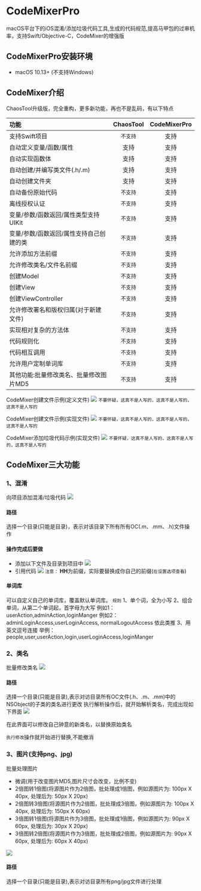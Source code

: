 # CodeMixerPro
macOS平台下的iOS混淆/添加垃圾代码工具,生成的代码规范,提高马甲包的过审机率，支持Swift/Objective-C，CodeMixer的增强版

## CodeMixerPro安装环境
- macOS 10.13+ (不支持Windows)

## CodeMixer介绍
ChaosTool升级版，完全重构，更多新功能，再也不是乱码，有以下特点

| 功能 | ChaosTool | CodeMixerPro |
| :---- | :-------: | :------: |
| 支持Swift项目 | `不支持` | 支持 |
| 自动定义变量/函数/属性 | 支持 | 支持 |
| 自动实现函数体 | 支持 | 支持 |
| 自动创建/并编写类文件(.h/.m) | 支持 | 支持 |
| 自动创建文件夹 | 支持 | 支持 |
| 自动备份原始代码 | `不支持` | 支持 |
| 离线授权认证 | `不支持` | 支持 |
| 变量/参数/函数返回/属性类型支持UIKit | `不支持` | 支持 |
| 变量/参数/函数返回/属性支持自己创建的类 | `不支持` | 支持 |
| 允许添加方法前缀 | `不支持` | 支持 |
| 允许修改类名/文件名前缀 | `不支持` | 支持 |
| 创建Model | `不支持` | 支持 |
| 创建View | `不支持` | 支持 |
| 创建ViewController | `不支持` | 支持 |
|  允许修改署名和版权归属(对于新建文件) | `不支持` | 支持 |
| 实现相对复杂的方法体 | `不支持` | 支持 |
| 代码规则化 | `不支持` | 支持 |
| 代码相互调用 | `不支持` | 支持 |
| 允许用户定制单词库 | `不支持` | 支持 |
| 其他功能:批量修改类名、批量修改图片MD5 | `不支持` | 支持 |

CodeMixer创建文件示例(定义文件)
![](https://www.yaozuopan.top/usr/uploads/2019/01/593942023.jpg)
`不要怀疑，这真不是人写的，这真不是人写的，这真不是人写的`

CodeMixer创建文件示例(实现文件)
![](https://www.yaozuopan.top/usr/uploads/2019/01/2978580583.jpg)
`不要怀疑，这真不是人写的，这真不是人写的，这真不是人写的`

CodeMixer添加垃圾代码示例(实现文件)
![](https://www.yaozuopan.top/usr/uploads/2019/01/2185348302.jpg)
`不要怀疑，这真不是人写的，这真不是人写的，这真不是人写的`

## CodeMixer三大功能
### 1、混淆
向项目添加混淆/垃圾代码
![](https://www.yaozuopan.top/usr/uploads/2019/01/896244946.jpg)

#### 路径
选择一个目录(只能是目录)，表示对该目录下所有所有OC(.m、.mm、.h)文件操作

#### 操作完成后要做
- 添加以下文件及目录到项目中
![](https://www.yaozuopan.top/usr/uploads/2019/01/677581964.jpg)
- 引用代码
![](https://www.yaozuopan.top/usr/uploads/2019/01/2480507536.jpg)
`注意：` **HH**为前缀，实际要替换成你自己的前缀(`在设置选项查看`)

#### 单词库
可以自定义自己的单词库，覆盖默认单词库。
`规则`
1、单个词，全为小写
2、组合单词，从第二个单词起，首字母为大写
例如1：userAction,adminAction,loginManger
例如2：adminLoginAccess,userLoginAccess, normalLogoutAccess
依此类推
3、用英文逗号连接
举例：people,user,userAction,login,userLoginAccess,loginManger


### 2、类名
批量修改类名
![](https://www.yaozuopan.top/usr/uploads/2019/01/2024172414.jpg)

#### 路径
选择一个目录(只能是目录),表示对访目录所有OC文件(.h、.m、.mm)中的NSObject的子类的类名进行更改
执行解析操作后，就开始解析类名，完成出现如下界面
![](https://www.yaozuopan.top/usr/uploads/2019/01/975103611.jpg)

在此界面可以修改自己钟意的新类名，以替换原始类名

`执行修改`操作就开始进行替换,不能撤消

### 3、图片(支持png、jpg)
批量处理图片
- 微调(用于改变图片MD5,图片尺寸会改变，比例不变)
- 2倍图转1倍图(将源图片作为2倍图，批处理成1倍图，例如源图片为: 100px X 40px, 处理后为: 50px X 20px)
- 2倍图转3倍图(将源图片作为2倍图，批处理成3倍图，例如源图片为: 100px X 40px, 处理后为: 150px X 60px)
- 3倍图转1倍图(将源图片作为3倍图，批处理成1倍图，例如源图片为: 90px X 60px, 处理后为: 30px X 20px)
- 3倍图转2倍图(将源图片作为3倍图，批处理成2倍图，例如源图片为: 90px X 60px, 处理后为: 60px X 40px)

![](https://www.yaozuopan.top/usr/uploads/2019/01/2337809516.jpg)
#### 路径
选择一个目录(只能是目录),表示对访目录所有png/jpg文件进行处理
